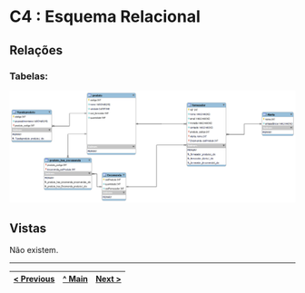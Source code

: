 # C4 : Esquema Relacional  <!-- omit in toc -->


## Relações

### Tabelas: 

![An alternative description](imagens/grupo3_final.png)

## Vistas

Não existem.

---
| [< Previous](rebd03.md) | [^ Main](https://github.com/TCM21-SIBD03/reportSIBD) | [Next >](rebd05.md) |
| :---------------------- | :------------------------------------------------------: | ------------------: |
